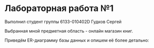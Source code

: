 # Лабораторная работа №1 
Выполнил студент группы 6133-010402D Гудков Сергей

Выбранная мной предметная область - онлайн магазин книг.

Приведём ER-диаграмму базы данных и опишем её более детально: